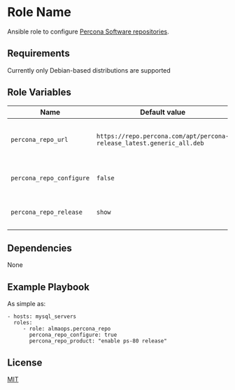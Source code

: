 Role Name
=========

Ansible role to configure [Percona Software repositories](https://www.percona.com/doc/percona-repo-config/index.html).  

Requirements
------------

Currently only Debian-based distributions are supported

Role Variables
--------------

|Name|Default value|Description|
|----|-------------|-----------|
|`percona_repo_url`|`https://repo.percona.com/apt/percona-release_latest.generic_all.deb`|Link to `percona-release` deb package|
|`percona_repo_configure`|`false`|Whether to run `percona-release`|
|`percona_repo_release`|`show`|Arguments for `percona-release`|

Dependencies
------------

None

Example Playbook
----------------

As simple as:

    - hosts: mysql_servers
      roles:
         - role: almaops.percona_repo
           percona_repo_configure: true
           percona_repo_product: "enable ps-80 release"

License
-------

[MIT](./LICENSE)
